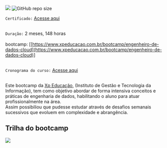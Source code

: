 [![](https://img.shields.io/badge/made%20by-jair-blue)](https://www.linkedin.com/in/jairengdados/)
![GitHub repo size](https://img.shields.io/badge/-engenheiro%20de%20dados-green)

`Certificado:` [Acesse aqui](https://github.com/Jair-pc/XP_Educacao_IGTI-2022-8A-Bootcamp-Engenheiro_de_Dados_Cloud/blob/master/Engenheiro%20de%20Dados%20Cloud%20-%20Xpe.jpg)
</br></br>

`Duração:` 2 meses, 148 horas
</br></br>
bootcamp: [[https://www.xpeducacao.com.br/bootcamp/engenheiro-de-dados-cloud](https://www.xpeducacao.com.br/bootcamp/engenheiro-de-dados-cloud)]
</br></br>

`Cronograma do curso:` [Acesse aqui](https://github.com/Jair-pc/XP_Educacao_IGTI-2022-8A-Bootcamp-Engenheiro_de_Dados_Cloud/blob/master/Cronograma%20do%20EDC%20-%20BTC%20Bootcamp%20Engenheiro(a)%20De%20Dados%20(cloud)%2022-2.png)
</br></br>

Este bootcamp da [Xp Educação](https://www.xpeducacao.com.br/), (Instituto de Gestão e Tecnologia da Informação), tem como objetivo abordar de forma intensiva conceitos e práticas de engenharia de dados, habilitando o aluno para atuar profissionalmente na área.</br>
Assim possibiliou que pudesse estudar através de desafios semanais sucessivos que evoluem em complexidade e abrangência.


## Trilha do bootcamp

![](https://github.com/Jair-pc/Bootcamp-Engenheiro_de_Dados-IGTI/blob/master/Trilha%20Engenharia%20de%20Dados.png)

